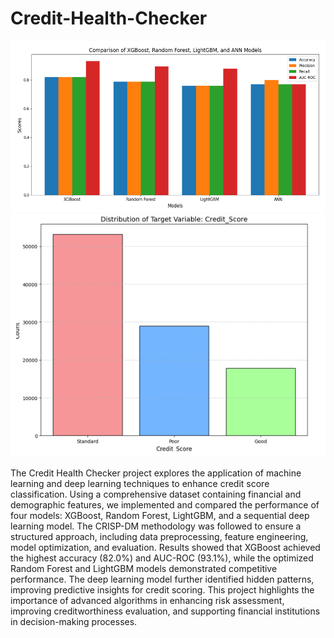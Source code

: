 # Credit-Health-Checker

![Final_result.png](Final_result.png)
![Classification.png](Classification.png)

The Credit Health Checker project explores the application of machine learning and deep learning techniques to enhance credit score classification. Using a comprehensive dataset containing financial and demographic features, we implemented and compared the performance of four models: XGBoost, Random Forest, LightGBM, and a sequential deep learning model. The CRISP-DM methodology was followed to ensure a structured approach, including data preprocessing, feature engineering, model optimization, and evaluation. Results showed that XGBoost achieved the highest accuracy (82.0%) and AUC-ROC (93.1%), while the optimized Random Forest and LightGBM models demonstrated competitive performance. The deep learning model further identified hidden patterns, improving predictive insights for credit scoring. This project highlights the importance of advanced algorithms in enhancing risk assessment, improving creditworthiness evaluation, and supporting financial institutions in decision-making processes.
